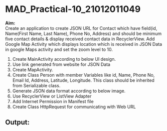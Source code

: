 # MAD_Practical-10_21012011049
<b>Aim:</b> <br>
Create an application to create JSON URL for Contact which have field(id, Name(First Name, Last Name), Phone No, Address) and should be minimum five contact details & display received contact data in RecyclerView. Add Google Map Activity which displays location which is received in JSON Data in google Maps activity and set the zoom level to 10.
1.	Create MainActivity according to below UI design.
2.	Use link generated from website for JSON Data
3.	Create MapActivity.
4.	Create Class Person with member Variables like id, Name, Phone No, Email Id, Address, Latitude, Longitude. This class should be inherited from Serializable class.
5.	Generate JSON data format according to below image.
6.	Use RecyclerView or ListView Adapter
7.	Add Internet Permission in Manifest file
8.	Create Class HttpRequest for communicating with Web URL
<h2>Output:</h2>
